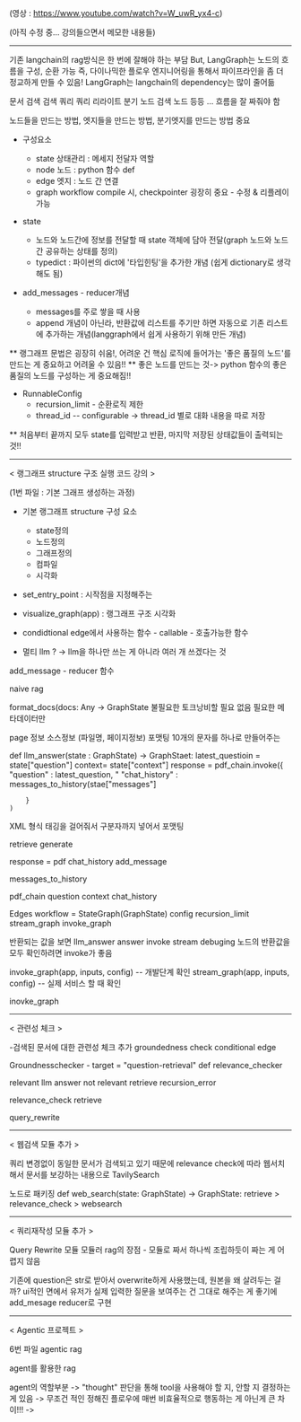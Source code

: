 (영상 : https://www.youtube.com/watch?v=W_uwR_yx4-c) 

(아직 수정 중... 강의들으면서 메모한 내용들) 

---

기존 langchain의 rag방식은 한 번에 잘해야 하는 부담
But, LangGraph는 노드의 흐름을 구성, 순환 가능 
즉, 다이나믹한 플로우 엔지니어링을 통해서 파이프라인을 좀 더 정교하게 만들 수 있음! 
LangGraph는 langchain의 dependency는 많이 줄어듦

문서 검색 
검색 쿼리
쿼리 리라이트
분기 노드
검색 노드
등등 ... 흐름을 잘 짜줘야 함

노드들을 만드는 방법, 엣지들을 만드는 방법, 분기엣지를 만드는 방법 중요 

* 구성요소 
  - state 상태관리 : 메세지 전달자 역할
  - node 노드 : python 함수 def
  - edge 엣지 : 노드 간 연결
  - graph workflow compile 시, checkpointer 굉장히 중요 - 수정 & 리플레이 가능

* state
  - 노드와 노드간에 정보를 전달할 때 state 객체에 담아 전달(graph 노드와 노드 간 공유하는 상태를 정의)
  - typedict : 파이썬의 dict에 '타입힌팅'을 추가한 개념 (쉽게 dictionary로 생각해도 됨)

* add_messages - reducer개념
  - messages를 주로 쌓을 때 사용
  - append 개념이 아닌라, 반환값에 리스트를 주기만 하면 자동으로 기존 리스트에 추가하는 개념(langgraph에서 쉽게 사용하기 위해 만든 개념)

** 랭그래프 문법은 굉장히 쉬움!, 어려운 건 핵심 로직에 들어가는 '좋은 품질의 노드'를 만드는 게 중요하고 어려울 수 있음!!
** 좋은 노드를 만드는 것-> python 함수의 좋은 품질의 노드를 구성하는 게 중요해짐!!

* RunnableConfig
  - recursion_limit - 순환로직 제한
  - thread_id -- configurable
	-> thread_id 별로 대화 내용을 따로 저장

** 처음부터 끝까지 모두 state를 입력받고 반환, 마지막 저장된 상태값들이 출력되는 것!!

---

< 랭그래프 structure 구조 실행 코드 강의 >

(1번 파일 : 기본 그래프 생성하는 과정)

* 기본 랭그래프 structure 구성 요소 
  - state정의
  - 노드정의
  - 그래프정의
  - 컴파일
  - 시각화

* set_entry_point : 시작점을 지정해주는 
* visualize_graph(app) : 랭그래프 구조 시각화 
* condidtional edge에서 사용하는 함수 - callable  - 호출가능한 함수

* 멀티 llm ?
-> llm을 하나만 쓰는 게 아니라 여러 개 쓰겠다는 것
  


add_message - reducer 함수

naive rag

format_docs(docs: Any -> GraphState
불필요한 토크낭비할 필요 없음
필요한 메타데이터만

page 정보
소스정보 (파일명, 페이지정보)
포맷팅 10개의 문자를 하나로 만들어주는

def llm_answer(state : GraphState) -> GraphStaet:
latest_questioin = state["question"]
context= state["context"]
response = pdf_chain.invoke({
"question" : latest_question,
"
"chat_history" : messages_to_history(stae["messages"]

```
	}
)

```

XML 형식 태깅을 걸어줘서 구분자까지 넣어서 포맷팅

retrieve
generate

response = pdf
chat_history
add_message

messages_to_history

pdf_chain
question
context
chat_history

Edges
workflow = StateGraph(GraphState)
config
recursion_limit
stream_graph
invoke_graph

반환되는 값을 보면
llm_answer
answer
invoke
stream
debuging
노드의 반환값을 모두 확인하려면 invoke가 좋음

invoke_graph(app, inputs, config) -- 개발단계 확인
stream_graph(app, inputs, config) -- 실제 서비스 할 때 확인

inovke_graph

---

< 관련성 체크 >

-검색된 문서에 대한 관련성 체크 추가
groundedness check
conditional edge

Groundnesschecker - target = "question-retrieval"
def relevance_checker

relevant llm answer
not relevant retrieve
recursion_error

relevance_check
retrieve

query_rewrite

---

< 웹검색 모듈 추가 >

쿼리 변경없이 동일한 문서가 검색되고 있기 때문에
relevance check에 따라 웹서치해서 문서를 보강하는 내용으로
TavilySearch

노드로 패키징
def web_search(state: GraphState) -> GraphState:
retrieve > relevance_check > websearch

---

< 쿼리재작성 모듈 추가 >

Query Rewrite 모듈
모듈러 rag의 장점 - 모듈로 짜서 하나씩 조립하듯이 짜는 게 어렵지 않음

기존에 question은 str로 받아서 overwrite하게 사용했는데,
원본을 왜 살려두는 걸까?
ui적인 면에서 유저가 실제 입력한 질문을 보여주는 건 그대로 해주는 게 좋기에
add_mesage reducer로 구현

---

< Agentic 프로젝트 >

6번 파일
agentic rag

agent를 활용한 rag

agent의 역할부분
-> "thought" 판단을 통해 tool을 사용해야 할 지, 안할 지 결정하는 게 있음
-> 무조건 적인 정해진 플로우에 매번 비효율적으로 행동하는 게 아닌게 큰 차이!!!
->
